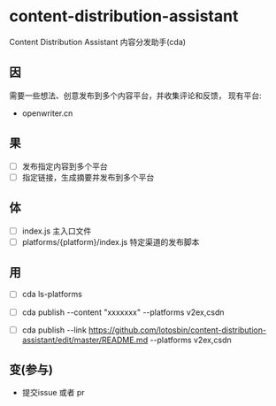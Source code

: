 # content-distribution-assistant
Content Distribution Assistant 内容分发助手(cda)

## 因
需要一些想法、创意发布到多个内容平台，并收集评论和反馈，
现有平台:
- openwriter.cn	

## 果
- [ ] 发布指定内容到多个平台
- [ ] 指定链接，生成摘要并发布到多个平台

## 体
- [ ] index.js	主入口文件
- [ ] platforms/{platform}/index.js	特定渠道的发布脚本

## 用
- [ ] cda ls-platforms
- [ ] cda publish --content "xxxxxxx" --platforms v2ex,csdn
- [ ] cda publish --link https://github.com/lotosbin/content-distribution-assistant/edit/master/README.md --platforms v2ex,csdn


## 变(参与)
- 提交issue 或者 pr 
